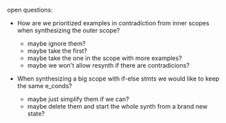 open questions:

* How are we prioritized examples in contradiction from inner scopes when synthesizing the outer scope?
  - maybe ignore them?
  - maybe take the first?
  - maybe take the one in the scope with more examples?
  - maybe we won't allow resynth if there are contradicions?

* When synthesizing a big scope with if-else stmts we would like to keep the same e_conds?
  - maybe just simplify them if we can?
  - maybe delete them and start the whole synth from a brand new state?
